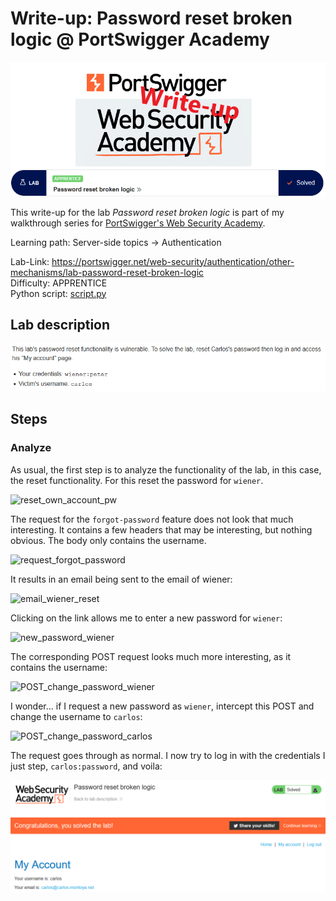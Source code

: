 # Write-up: Password reset broken logic @ PortSwigger Academy

![logo](img/logo.png)

This write-up for the lab *Password reset broken logic* is part of my walkthrough series for [PortSwigger's Web Security Academy](https://portswigger.net/web-security).

Learning path: Server-side topics → Authentication

Lab-Link: <https://portswigger.net/web-security/authentication/other-mechanisms/lab-password-reset-broken-logic>  
Difficulty: APPRENTICE  
Python script: [script.py](script.py)

## Lab description

![lab_description](img/lab_description.png)

## Steps

### Analyze

As usual, the first step is to analyze the functionality of the lab, in this case, the reset functionality. For this reset the password for `wiener`.

![reset_own_account_pw](img/reset_own_account_pw.png)

The request for the `forgot-password` feature does not look that much interesting. It contains a few headers that may be interesting, but nothing obvious. The body only contains the username.

![request_forgot_password](img/request_forgot_password.png)

It results in an email being sent to the email of wiener:

![email_wiener_reset](img/email_wiener_reset.png)

Clicking on the link allows me to enter a new password for `wiener`:

![new_password_wiener](img/new_password_wiener.png)

The corresponding POST request looks much more interesting, as it contains the username:

![POST_change_password_wiener](img/POST_change_password_wiener.png)

I wonder... if I request a new password as `wiener`, intercept this POST and change the username to `carlos`:

![POST_change_password_carlos](img/POST_change_password_carlos.png)

The request goes through as normal. I now try to log in with the credentials I just step, `carlos:password`, and voila:

![success](img/success.png)
